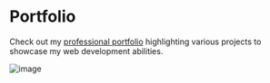 # Portfolio

Check out my [professional portfolio](https://cltsolutions.github.io/portfolio/#) highlighting various projects to showcase my web development abilities.

![image](https://user-images.githubusercontent.com/73909880/112781059-20de8180-9018-11eb-9505-f5b01ad4986e.png)
